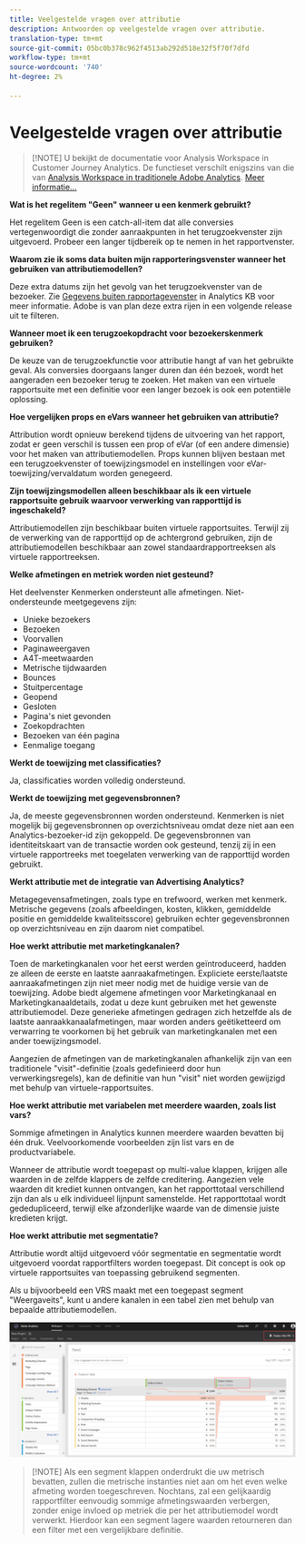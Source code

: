 ```yaml
---
title: Veelgestelde vragen over attributie
description: Antwoorden op veelgestelde vragen over attributie.
translation-type: tm+mt
source-git-commit: 05bc0b378c962f4513ab292d518e32f5f70f7dfd
workflow-type: tm+mt
source-wordcount: '740'
ht-degree: 2%

---
```



# Veelgestelde vragen over attributie

>[!NOTE] U bekijkt de documentatie voor Analysis Workspace in Customer Journey Analytics. De functieset verschilt enigszins van die van [Analysis Workspace in traditionele Adobe Analytics](https://docs.adobe.com/content/help/en/analytics/analyze/analysis-workspace/home.html). [Meer informatie...](/help/getting-started/cja-aa.md)

**Wat is het regelitem &quot;Geen&quot; wanneer u een kenmerk gebruikt?**

Het regelitem Geen is een catch-all-item dat alle conversies vertegenwoordigt die zonder aanraakpunten in het terugzoekvenster zijn uitgevoerd. Probeer een langer tijdbereik op te nemen in het rapportvenster.

**Waarom zie ik soms data buiten mijn rapporteringsvenster wanneer het gebruiken van attributiemodellen?**

Deze extra datums zijn het gevolg van het terugzoekvenster van de bezoeker. Zie [Gegevens buiten rapportagevenster](https://helpx.adobe.com/analytics/kb/data-appearing-outside-reporting-window.html) in Analytics KB voor meer informatie. Adobe is van plan deze extra rijen in een volgende release uit te filteren.

**Wanneer moet ik een terugzoekopdracht voor bezoekerskenmerk gebruiken?**

De keuze van de terugzoekfunctie voor attributie hangt af van het gebruikte geval. Als conversies doorgaans langer duren dan één bezoek, wordt het aangeraden een bezoeker terug te zoeken. Het maken van een virtuele rapportsuite met een definitie voor een langer bezoek is ook een potentiële oplossing.

**Hoe vergelijken props en eVars wanneer het gebruiken van attributie?**

Attribution wordt opnieuw berekend tijdens de uitvoering van het rapport, zodat er geen verschil is tussen een prop of eVar (of een andere dimensie) voor het maken van attributiemodellen. Props kunnen blijven bestaan met een terugzoekvenster of toewijzingsmodel en instellingen voor eVar-toewijzing/vervaldatum worden genegeerd.

**Zijn toewijzingsmodellen alleen beschikbaar als ik een virtuele rapportsuite gebruik waarvoor verwerking van rapporttijd is ingeschakeld?**

Attributiemodellen zijn beschikbaar buiten virtuele rapportsuites. Terwijl zij de verwerking van de rapporttijd op de achtergrond gebruiken, zijn de attributiemodellen beschikbaar aan zowel standaardrapportreeksen als virtuele rapportreeksen.

**Welke afmetingen en metriek worden niet gesteund?**

Het deelvenster Kenmerken ondersteunt alle afmetingen. Niet-ondersteunde meetgegevens zijn:

* Unieke bezoekers
* Bezoeken
* Voorvallen
* Paginaweergaven
* A4T-meetwaarden
* Metrische tijdwaarden
* Bounces
* Stuitpercentage
* Geopend
* Gesloten
* Pagina&#39;s niet gevonden
* Zoekopdrachten
* Bezoeken van één pagina
* Eenmalige toegang

**Werkt de toewijzing met classificaties?**

Ja, classificaties worden volledig ondersteund.

**Werkt de toewijzing met gegevensbronnen?**

Ja, de meeste gegevensbronnen worden ondersteund. Kenmerken is niet mogelijk bij gegevensbronnen op overzichtsniveau omdat deze niet aan een Analytics-bezoeker-id zijn gekoppeld. De gegevensbronnen van identiteitskaart van de transactie worden ook gesteund, tenzij zij in een virtuele rapportreeks met toegelaten verwerking van de rapporttijd worden gebruikt.

**Werkt attributie met de integratie van Advertising Analytics?**

Metagegevensafmetingen, zoals type en trefwoord, werken met kenmerk. Metrische gegevens (zoals afbeeldingen, kosten, klikken, gemiddelde positie en gemiddelde kwaliteitsscore) gebruiken echter gegevensbronnen op overzichtsniveau en zijn daarom niet compatibel.

**Hoe werkt attributie met marketingkanalen?**

Toen de marketingkanalen voor het eerst werden geïntroduceerd, hadden ze alleen de eerste en laatste aanraakafmetingen. Expliciete eerste/laatste aanraakafmetingen zijn niet meer nodig met de huidige versie van de toewijzing. Adobe biedt algemene afmetingen voor Marketingkanaal en Marketingkanaaldetails, zodat u deze kunt gebruiken met het gewenste attributiemodel. Deze generieke afmetingen gedragen zich hetzelfde als de laatste aanraakkanaalafmetingen, maar worden anders geëtiketteerd om verwarring te voorkomen bij het gebruik van marketingkanalen met een ander toewijzingsmodel.

Aangezien de afmetingen van de marketingkanalen afhankelijk zijn van een traditionele &quot;visit&quot;-definitie (zoals gedefinieerd door hun verwerkingsregels), kan de definitie van hun &quot;visit&quot; niet worden gewijzigd met behulp van virtuele-rapportsuites.

**Hoe werkt attributie met variabelen met meerdere waarden, zoals list vars?**

Sommige afmetingen in Analytics kunnen meerdere waarden bevatten bij één druk. Veelvoorkomende voorbeelden zijn list vars en de productvariabele.

Wanneer de attributie wordt toegepast op multi-value klappen, krijgen alle waarden in de zelfde klappers de zelfde creditering. Aangezien vele waarden dit krediet kunnen ontvangen, kan het rapporttotaal verschillend zijn dan als u elk individueel lijnpunt samenstelde. Het rapporttotaal wordt gededupliceerd, terwijl elke afzonderlijke waarde van de dimensie juiste kredieten krijgt.

**Hoe werkt attributie met segmentatie?**

Attributie wordt altijd uitgevoerd vóór segmentatie en segmentatie wordt uitgevoerd voordat rapportfilters worden toegepast. Dit concept is ook op virtuele rapportsuites van toepassing gebruikend segmenten.

Als u bijvoorbeeld een VRS maakt met een toegepast segment &quot;Weergaveits&quot;, kunt u andere kanalen in een tabel zien met behulp van bepaalde attributiemodellen.

![Virtuele rapportsuite met alleen weergave](assets/vrs-aiq-example.png)

>[!NOTE] Als een segment klappen onderdrukt die uw metrisch bevatten, zullen die metrische instanties niet aan om het even welke afmeting worden toegeschreven. Nochtans, zal een gelijkaardig rapportfilter eenvoudig sommige afmetingswaarden verbergen, zonder enige invloed op metriek die per het attributiemodel wordt verwerkt. Hierdoor kan een segment lagere waarden retourneren dan een filter met een vergelijkbare definitie.
